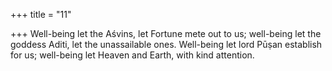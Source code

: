 +++
title = "11"

+++
Well-being let the Aśvins, let Fortune mete out to us; well-being let the  goddess Aditi, let the unassailable ones.
Well-being let lord Pūṣan establish for us; well-being let Heaven and  Earth, with kind attention.